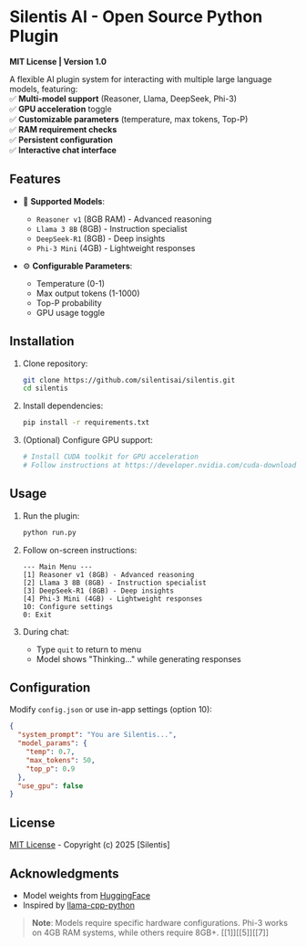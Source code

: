 # Silentis AI - Open Source Python Plugin  
**MIT License | Version 1.0**  

A flexible AI plugin system for interacting with multiple large language models, featuring:  
✅ **Multi-model support** (Reasoner, Llama, DeepSeek, Phi-3)  
✅ **GPU acceleration** toggle  
✅ **Customizable parameters** (temperature, max tokens, Top-P)  
✅ **RAM requirement checks**  
✅ **Persistent configuration**  
✅ **Interactive chat interface**  

## Features  
- 🤖 **Supported Models**:  
  - `Reasoner v1` (8GB RAM) - Advanced reasoning  
  - `Llama 3 8B` (8GB) - Instruction specialist  
  - `DeepSeek-R1` (8GB) - Deep insights  
  - `Phi-3 Mini` (4GB) - Lightweight responses  

- ⚙️ **Configurable Parameters**:  
  - Temperature (0-1)  
  - Max output tokens (1-1000)  
  - Top-P probability  
  - GPU usage toggle  

## Installation  
1. Clone repository:  
   ```bash
   git clone https://github.com/silentisai/silentis.git
   cd silentis
   ```

2. Install dependencies:  
   ```bash
   pip install -r requirements.txt
   ```

3. (Optional) Configure GPU support:  
   ```bash
   # Install CUDA toolkit for GPU acceleration
   # Follow instructions at https://developer.nvidia.com/cuda-downloads
   ```

## Usage  
1. Run the plugin:  
   ```bash
   python run.py
   ```

2. Follow on-screen instructions:  
   ```text
   --- Main Menu ---
   [1] Reasoner v1 (8GB) - Advanced reasoning
   [2] Llama 3 8B (8GB) - Instruction specialist
   [3] DeepSeek-R1 (8GB) - Deep insights
   [4] Phi-3 Mini (4GB) - Lightweight responses
   10: Configure settings
   0: Exit
   ```

3. During chat:  
   - Type `quit` to return to menu  
   - Model shows "Thinking..." while generating responses  

## Configuration  
Modify `config.json` or use in-app settings (option 10):  
```json
{
  "system_prompt": "You are Silentis...",
  "model_params": {
    "temp": 0.7,
    "max_tokens": 50,
    "top_p": 0.9
  },
  "use_gpu": false
}
```

## License  
[MIT License](LICENSE) - Copyright (c) 2025 [Silentis]  

## Acknowledgments  
- Model weights from [HuggingFace](https://huggingface.co)  
- Inspired by [llama-cpp-python](https://github.com/abetlen/llama-cpp-python)  

> **Note**: Models require specific hardware configurations. Phi-3 works on 4GB RAM systems, while others require 8GB+. [[1]][[5]][[7]]  
